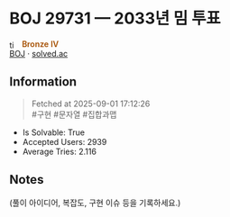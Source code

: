 # BOJ 29731 — 2033년 밈 투표  
<img src="https://d2gd6pc034wcta.cloudfront.net/tier/2.svg" alt="tier" style="height:1.05em; vertical-align:-0.2em; margin-right:0.25em;" /> <span style="color:#a54f00; font-weight:600">Bronze IV</span> <br />
[BOJ](https://www.acmicpc.net/problem/29731) · [solved.ac](https://solved.ac/problems?page=1&query=29731)

## Information
> Fetched at 2025-09-01 17:12:26  
> #구현 #문자열 #집합과맵

- Is Solvable: True
- Accepted Users: 2939
- Average Tries: 2.116

## Notes
(풀이 아이디어, 복잡도, 구현 이슈 등을 기록하세요.)
